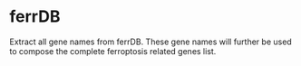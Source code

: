 # ferrDB
Extract all gene names from ferrDB. These gene names will further be used to compose the complete ferroptosis related genes list. 
